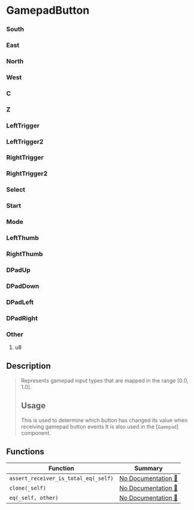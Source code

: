 # GamepadButton

### South

### East

### North

### West

### C

### Z

### LeftTrigger

### LeftTrigger2

### RightTrigger

### RightTrigger2

### Select

### Start

### Mode

### LeftThumb

### RightThumb

### DPadUp

### DPadDown

### DPadLeft

### DPadRight

### Other

1. u8

## Description

>  Represents gamepad input types that are mapped in the range [0.0, 1.0].
> 
>  ## Usage
> 
>  This is used to determine which button has changed its value when receiving gamepad button events
>  It is also used in the [`Gamepad`] component.

## Functions

| Function | Summary |
| --- | --- |
| `assert_receiver_is_total_eq(_self)` | [No Documentation 🚧](./gamepadbutton/assert_receiver_is_total_eq.md) |
| `clone(_self)` | [No Documentation 🚧](./gamepadbutton/clone.md) |
| `eq(_self, other)` | [No Documentation 🚧](./gamepadbutton/eq.md) |